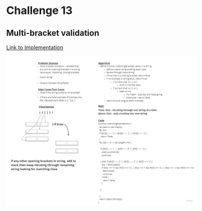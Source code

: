 # Challenge 13

## Multi-bracket validation

[Link to Implementation](/implementations/multiBracketValidation.js)

![animal-shelter](/img/stack-queue-brackets.jpg)
